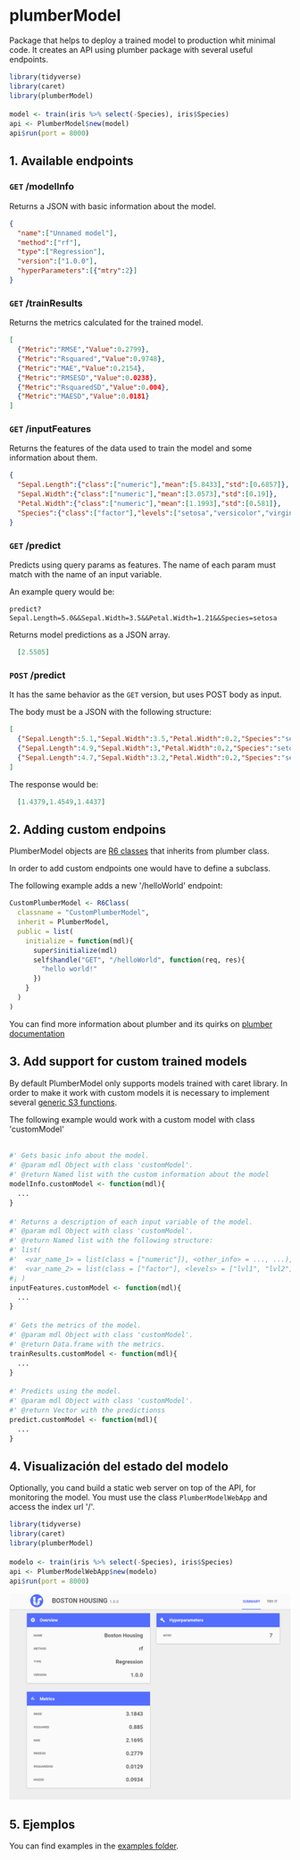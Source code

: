 # plumberModel

Package that helps to deploy a trained model to production whit minimal code.
It creates an API using plumber package with several useful endpoints.

```r
library(tidyverse)
library(caret)
library(plumberModel)

model <- train(iris %>% select(-Species), iris$Species)
api <- PlumberModel$new(model)
api$run(port = 8000)
```

## 1. Available endpoints

### `GET` /modelInfo

Returns a JSON with basic information about the model.

```json
{
  "name":["Unnamed model"],
  "method":["rf"],
  "type":["Regression"],
  "version":["1.0.0"],
  "hyperParameters":[{"mtry":2}]
}
```

### `GET` /trainResults

Returns the metrics calculated for the trained model.

```json
[
  {"Metric":"RMSE","Value":0.2799},
  {"Metric":"Rsquared","Value":0.9748},
  {"Metric":"MAE","Value":0.2154},
  {"Metric":"RMSESD","Value":0.0238},
  {"Metric":"RsquaredSD","Value":0.004},
  {"Metric":"MAESD","Value":0.0181}
]
```

### `GET` /inputFeatures

Returns the features of the data used to train the model and some information
about them.

```json
{
  "Sepal.Length":{"class":["numeric"],"mean":[5.8433],"std":[0.6857]},
  "Sepal.Width":{"class":["numeric"],"mean":[3.0573],"std":[0.19]},
  "Petal.Width":{"class":["numeric"],"mean":[1.1993],"std":[0.581]},
  "Species":{"class":["factor"],"levels":["setosa","versicolor","virginica"]}
}
```

### `GET` /predict

Predicts using query params as features. The name of each param must match
with the name of an input variable.

An example query would be:

```url
predict?Sepal.Length=5.0&&Sepal.Width=3.5&&Petal.Width=1.21&&Species=setosa
```

Returns model predictions as a JSON array.

```json
  [2.5505]
```

### `POST` /predict

It has the same behavior as the `GET` version, but uses POST body as input. 

The body must be a JSON with the following structure:

```json
[
  {"Sepal.Length":5.1,"Sepal.Width":3.5,"Petal.Width":0.2,"Species":"setosa"},
  {"Sepal.Length":4.9,"Sepal.Width":3,"Petal.Width":0.2,"Species":"setosa"},
  {"Sepal.Length":4.7,"Sepal.Width":3.2,"Petal.Width":0.2,"Species":"setosa"}
]
```

The response would be:

```json
  [1.4379,1.4549,1.4437]
```

## 2. Adding custom endpoins

PlumberModel objects are [R6 classes](https://cran.r-project.org/web/packages/R6/vignettes/Introduction.html)
that inherits from plumber class.

In order to add custom endpoints one would have to define a subclass.

The following example adds a new '/helloWorld' endpoint:

```r
CustomPlumberModel <- R6Class(
  classname = "CustomPlumberModel",
  inherit = PlumberModel,
  public = list(
    initialize = function(mdl){
      super$initialize(mdl)
      self$handle("GET", "/helloWorld", function(req, res){
        "hello world!"
      })
    }
  )
)
```

You can find more information about plumber and its quirks on 
[plumber documentation](https://www.rplumber.io/docs/programmatic-usage.html#defining-endpoints)

## 3. Add support for custom trained models

By default PlumberModel only supports models trained with caret library. In
order to make it work with custom models it is necessary to implement several
[generic S3 functions](http://adv-r.had.co.nz/S3.html).

The following example would work with a custom model with class 'customModel'

```r

#' Gets basic info about the model.
#' @param mdl Object with class 'customModel'.
#' @return Named list with the custom information about the model
modelInfo.customModel <- function(mdl){
  ...
}

#' Returns a description of each input variable of the model.
#' @param mdl Object with class 'customModel'.
#' @return Named list with the following structure:
#' list(
#'  <var_name_1> = list(class = ["numeric"]), <other_info> = ..., ...),
#'  <var_name_2> = list(class = ["factor"], <levels> = ["lvl1", "lvl2"], ...)
#¡ )
inputFeatures.customModel <- function(mdl){
  ...
}

#' Gets the metrics of the model.
#' @param mdl Object with class 'customModel'.
#' @return Data.frame with the metrics.
trainResults.customModel <- function(mdl){
  ...
}

#' Predicts using the model.
#' @param mdl Object with class 'customModel'.
#' @return Vector with the predictionss
predict.customModel <- function(mdl){
  ...
}

```

## 4. Visualización del estado del modelo

Optionally, you cand build a static web server on top of the API, for monitoring
the model.
You must use the class `PlumberModelWebApp` and access the index url '/'.

```r
library(tidyverse)
library(caret)
library(plumberModel)

modelo <- train(iris %>% select(-Species), iris$Species)
api <- PlumberModelWebApp$new(modelo)
api$run(port = 8000)
```

![ejemplo front-end](doc/img/webapp-example.png)

## 5. Ejemplos

You can find examples in the [examples folder](doc/examples/).